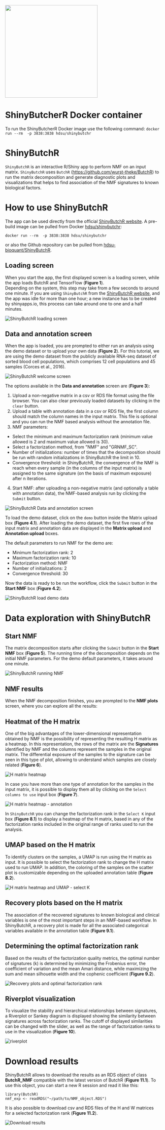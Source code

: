 <img src="https://github.com/hdsu-bioquant/ShinyButchR/raw/master/https://github.com/hdsu-bioquant/ShinyButchR/raw/master/figs/ShinyButchR_figs/shinyButchR_logo.png" width="300">

# ShinyButcherR Docker container

To run the ShinyButcherR Docker image use the following command:
`docker run --rm  -p 3838:3838 hdsu/shinybutchr`

# ShinyButchR 


`ShinyButchR` is an interactive R/Shiny app to perform NMF on an input matrix.
`ShinyButchR` uses `ButchR` (https://github.com/wurst-theke/ButchR) to run the matrix decomposition and generate 
diagnostic plots and visualizations that helps to find association of the NMF 
signatures to known biological factors.



# How to use ShinyButchR 

The app can be used directly from the official 
[ShinyButchR website](https://hdsu-bioquant.shinyapps.io/shinyButchR/).
A pre-build image can be pulled from Docker 
[hdsu/shinybutchr](https://hub.docker.com/r/hdsu/shinybutchr):

`docker run --rm  -p 3838:3838 hdsu/shinybutchr`  

or also the Github repository can be pulled from 
[hdsu-bioquant/ShinyButchR](https://github.com/hdsu-bioquant/ShinyButchR).

## Loading screen

When you start the app, the first displayed screen is a loading screen, while the
app loads ButchR and TensorFlow (**Figure 1**).  
Depending on the system, this step may take from a few seconds to around one 
minute. If you are using `ShinyButchR` from the 
[ShinyButchR website](https://hdsu-bioquant.shinyapps.io/shinyButchR/), and the 
app was idle for more than one hour; a new instance has to be created by 
shinyapps.io, this process can take around one to one and a half minutes.  

![ShinyButchR loading screen](https://github.com/hdsu-bioquant/ShinyButchR/raw/master/figs/ShinyButchR_figs/ShinyButchR_001.png)
  
  
## Data and annotation screen  

When the app is loaded, you are prompted to either run an analysis using the 
demo dataset or to upload your own data (**Figure 2**). For this tutorial, we 
are using the demo dataset from the publicly available RNA-seq dataset of 
sorted blood cell populations, which comprises 12 cell populations and 45 samples 
(Corces et al., 2016).  

![ShinyButchR welcome screen](https://github.com/hdsu-bioquant/ShinyButchR/raw/master/figs/ShinyButchR_figs/ShinyButchR_002.png)  
  

The options available in the **Data and annotation** screen are (**Figure 3**):
1. Upload a non-negative matrix in a csv or RDS file format using the file 
browser. You can also clear previously loaded datasets by clicking in the 
`clear` button.
2. Upload a table with annotation data in a csv or RDS file, the first column 
should match the column names in the input matrix. This file is optional and 
you can run the NMF based analysis without the annotation file.
3. NMF parameters: 
  - Select the minimum and maximum factorization rank (minimum 
value allowed is 2 and maximum value allowed is 30). 
  - Select a factorization method, from "NMF" and "GRNMF_SC". 
  - Number of initializations: number of times that the decomposition should be run with random initializations in ShinyButchR the limit in 10.
  - Convergence threshold: in ShinyButchR, the convergence of the NMF is reach when every sample (in the columns of the input matrix) is assigned to the same signature (on the basis of maximum exposure) after n iterations.
4. Start NMF: after uploading a non-negative matrix (and optionally a table
with annotation data), the NMF-based analysis run by clicking the
`Submit` button.


![ShinyButchR Data and annotation screen](https://github.com/hdsu-bioquant/ShinyButchR/raw/master/figs/ShinyButchR_figs/ShinyButchR_003.png)
  
To load the demo dataset, click on the `demo` button inside the 
Matrix upload box  (**Figure 4.1**). After loading the demo dataset, the first 
five rows of the input matrix and annotation data are displayed in the 
**Matrix upload** and **Annotation upload** boxes.

The default parameters to run NMF for the demo are: 
- Minimum factorization rank: 2
- Maximum factorization rank: 10
- Factorization method: NMF
- Number of initializations: 2
- Convergence threshold: 30

Now the data is ready to be run the workflow, click the `Submit` button 
in the **Start NMF** box (**Figure 4.2**).


![ShinyButchR load demo data](https://github.com/hdsu-bioquant/ShinyButchR/raw/master/figs/ShinyButchR_figs/ShinyButchR_004.png)

# Data exploration with ShinyButchR
  

## Start NMF

The matrix decomposition starts after clicking the `Submit` button in the 
**Start NMF** box (**Figure 5**). The running time of the decomposition depends 
on the initial NMF parameters. For the demo default parameters, it takes around
one minute.


![ShinyButchR running NMF](https://github.com/hdsu-bioquant/ShinyButchR/raw/master/figs/ShinyButchR_figs/ShinyButchR_005.png)



## NMF results

When the NMF decomposition finishes, you are prompted to the **NMF plots** screen,
where you can explore all the results:

## Heatmat of the H matrix

One of the big advantages of the lower-dimensional representation obtained by 
NMF is the possibility of representing the resulting H matrix as a heatmap.
In this representation, the rows of the matrix are the **Signatures** identified 
by NMF and the columns represent the samples in the original matrix. 
The differential exposure of the samples to the signature can be seen in this 
type of plot, allowing to understand which samples are closely related 
(**Figure 6**).

![H matrix heatmap](https://github.com/hdsu-bioquant/ShinyButchR/raw/master/figs/ShinyButchR_figs/ShinyButchR_006.1.png)

In case you have more than one type of annotation for the samples in the input 
matrix, it is possible to display them all by clicking on the 
`Select columns to use` input box (**Figure 7**).

![H matrix heatmap - annotation](https://github.com/hdsu-bioquant/ShinyButchR/raw/master/figs/ShinyButchR_figs/ShinyButchR_007.png)


In `ShinyButchR` you can change the factorization rank in the `Select K` input 
box (**Figure 8.1**) to display a heatmap of the H matrix, based in any of the 
factorization ranks included in the original range of ranks used to run the 
analysis.



## UMAP based on the H matrix  
  
To identify clusters on the samples, a UMAP is run using the H matrix as input.
It is possible to select the factorization rank to change the H matrix used to
run UMAP. In addition, the coloring of the samples on the scatter plot is 
customizable depending on the uploaded annotation table (**Figure 8.2**).

![H matrix heatmap and UMAP - select K](https://github.com/hdsu-bioquant/ShinyButchR/raw/master/figs/ShinyButchR_figs/ShinyButchR_008.png)


## Recovery plots based on the H matrix

The association of the recovered signatures to known biological and clinical 
variables is one of the most important steps in an NMF-based workflow.
In ShinyButchR, a recovery plot is made for all the associated categorical 
variables available in the annotation table (**Figure 9.1**).


## Determining the optimal factorization rank

Based on the results of the factorization quality metrics, the optimal number 
of signatures (k) is determined by minimizing the Frobenius error, the coefficient 
of variation and the mean Amari distance, while maximizing the sum and mean 
silhouette width and the cophenic coefficient (**Figure 9.2**).


![Recovery plots and optimal factorization rank](https://github.com/hdsu-bioquant/ShinyButchR/raw/master/figs/ShinyButchR_figs/ShinyButchR_009.png)

## Riverplot visualization

To visualize the stability and hierarchical relationships between signatures, 
a Riverplot or Sankey diagram is displayed showing the similarity between 
signatures across factorization ranks. The cutoff of displayed similarities can 
be changed with the slider, as well as the range of factorization ranks to use 
in the visualization (**Figure 10**).


![riverplot](https://github.com/hdsu-bioquant/ShinyButchR/raw/master/figs/ShinyButchR_figs/ShinyButchR_010.png)



# Download results

ShinyButchR allows to download the results as an RDS object of class 
**ButchR_NMF** compatible with the latest version of ButchR (**Figure 11.1**). 
To use this object, you can start a new R session and read it like this:

```
library(ButchR)
nmf_exp <- readRDS("~/path/to/NMF_object.RDS")

```

It is also possible to download csv and RDS files of the H and W matrices for a 
selected factorization rank (**Figure 11.2**).

![Download results](https://github.com/hdsu-bioquant/ShinyButchR/raw/master/figs/ShinyButchR_figs/ShinyButchR_011.png)
